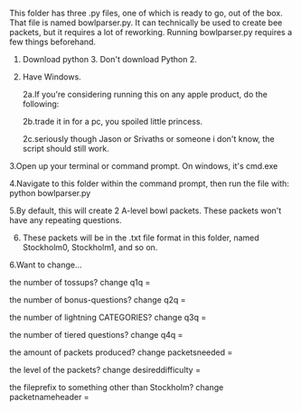 This folder has three .py files, one of which is ready to go, out of the box. 
That file is named bowlparser.py. It can technically be used to create bee packets, but it requires a lot of reworking.
Running bowlparser.py requires a few things beforehand.

1. Download python 3. Don't download Python 2.

2. Have Windows. 

	2a.If you're considering running this on any apple product, do the following:

	2b.trade it in for a pc, you spoiled little princess.

	2c.seriously though Jason or Srivaths or someone i don't know, the script should still work.
	
3.Open up your terminal or command prompt. On windows, it's cmd.exe

4.Navigate to this folder within the command prompt, then run the file with:
	python bowlparser.py
	
5.By default, this will create 2 A-level bowl packets. These packets won't have any repeating questions.

6. These packets will be in the .txt file format in this folder, named Stockholm0, Stockholm1, and so on.







6.Want to change...

the number of tossups?
	change q1q =

the number of bonus-questions?
	change q2q =

the number of lightning CATEGORIES?
	change q3q =

the number of tiered questions?
	change q4q =

the amount of packets produced?
	change packetsneeded = 

the level of the packets?
	change desireddifficulty = 

the fileprefix to something other than Stockholm?
	change packetnameheader = 